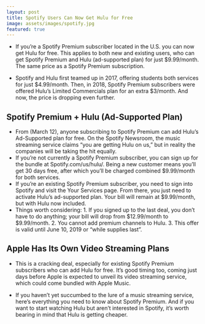 ```yaml
---
layout: post
title: Spotify Users Can Now Get Hulu for Free
image: assets/images/spotify.jpg
featured: true
---
```

* If you’re a Spotify Premium subscriber located in the U.S. you can now get Hulu for free. This applies to both new and existing users, who can get Spotify Premium and Hulu (ad-supported plan) for just $9.99/month. The same price as a Spotify Premium subscription.

* Spotify and Hulu first teamed up in 2017, offering students both services for just $4.99/month. Then, in 2018, Spotify Premium subscribers were offered Hulu’s Limited Commercials plan for an extra $3/month. And now, the price is dropping even further.
## Spotify Premium + Hulu (Ad-Supported Plan)
* From (March 12), anyone subscribing to Spotify Premium can add Hulu’s Ad-Supported plan for free. On the Spotify Newsroom, the music streaming service claims “you are getting Hulu on us,” but in reality the companies will be taking the hit equally.
* If you’re not currently a Spotify Premium subscriber, you can sign up for the bundle at Spotify.com/us/hulu/. Being a new customer means you’ll get 30 days free, after which you’ll be charged combined $9.99/month for both services.
* If you’re an existing Spotify Premium subscriber, you need to sign into Spotify and visit the Your Services page. From there, you just need to activate Hulu’s ad-supported plan. Your bill will remain at $9.99/month, but with Hulu now included.
* Things worth considering: 1. If you signed up to the last deal, you don’t have to do anything; your bill will drop from $12.99/month to $9.99/month. 2. You cannot add premium channels to Hulu. 3. This offer is valid until June 10, 2019 or “while supplies last”.
## Apple Has Its Own Video Streaming Plans
* This is a cracking deal, especially for existing Spotify Premium subscribers who can add Hulu for free. It’s good timing too, coming just days before Apple is expected to unveil its video streaming service, which could come bundled with Apple Music.

* If you haven’t yet succumbed to the lure of a music streaming service, here’s everything you need to know about Spotify Premium. And if you want to start watching Hulu but aren’t interested in Spotify, it’s worth bearing in mind that Hulu is getting cheaper.
